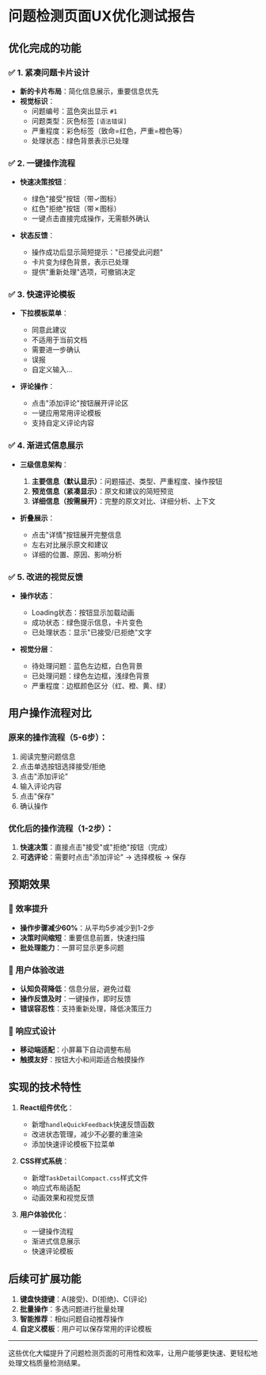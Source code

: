 # 问题检测页面UX优化测试报告

## 优化完成的功能

### ✅ 1. 紧凑问题卡片设计
- **新的卡片布局**：简化信息展示，重要信息优先
- **视觉标识**：
  - 问题编号：蓝色突出显示 `#1`
  - 问题类型：灰色标签 `[语法错误]`
  - 严重程度：彩色标签（致命=红色，严重=橙色等）
  - 处理状态：绿色背景表示已处理

### ✅ 2. 一键操作流程
- **快速决策按钮**：
  - 绿色"接受"按钮（带✓图标）
  - 红色"拒绝"按钮（带✗图标）
  - 一键点击直接完成操作，无需额外确认

- **状态反馈**：
  - 操作成功后显示简短提示："已接受此问题"
  - 卡片变为绿色背景，表示已处理
  - 提供"重新处理"选项，可撤销决定

### ✅ 3. 快速评论模板
- **下拉模板菜单**：
  - 同意此建议
  - 不适用于当前文档
  - 需要进一步确认
  - 误报
  - 自定义输入...

- **评论操作**：
  - 点击"添加评论"按钮展开评论区
  - 一键应用常用评论模板
  - 支持自定义评论内容

### ✅ 4. 渐进式信息展示
- **三级信息架构**：
  1. **主要信息（默认显示）**：问题描述、类型、严重程度、操作按钮
  2. **预览信息（紧凑显示）**：原文和建议的简短预览
  3. **详细信息（按需展开）**：完整的原文对比、详细分析、上下文

- **折叠展示**：
  - 点击"详情"按钮展开完整信息
  - 左右对比展示原文和建议
  - 详细的位置、原因、影响分析

### ✅ 5. 改进的视觉反馈
- **操作状态**：
  - Loading状态：按钮显示加载动画
  - 成功状态：绿色提示信息，卡片变色
  - 已处理状态：显示"已接受/已拒绝"文字
  
- **视觉分层**：
  - 待处理问题：蓝色左边框，白色背景
  - 已处理问题：绿色左边框，浅绿色背景
  - 严重程度：边框颜色区分（红、橙、黄、绿）

## 用户操作流程对比

### 原来的操作流程（5-6步）：
1. 阅读完整问题信息
2. 点击单选按钮选择接受/拒绝
3. 点击"添加评论"
4. 输入评论内容
5. 点击"保存"
6. 确认操作

### 优化后的操作流程（1-2步）：
1. **快速决策**：直接点击"接受"或"拒绝"按钮（完成）
2. **可选评论**：需要时点击"添加评论" → 选择模板 → 保存

## 预期效果

### 🚀 效率提升
- **操作步骤减少60%**：从平均5步减少到1-2步
- **决策时间缩短**：重要信息前置，快速扫描
- **批处理能力**：一屏可显示更多问题

### 🎯 用户体验改进
- **认知负荷降低**：信息分层，避免过载
- **操作反馈及时**：一键操作，即时反馈
- **错误容忍性**：支持重新处理，降低决策压力

### 📱 响应式设计
- **移动端适配**：小屏幕下自动调整布局
- **触摸友好**：按钮大小和间距适合触摸操作

## 实现的技术特性

1. **React组件优化**：
   - 新增`handleQuickFeedback`快速反馈函数
   - 改进状态管理，减少不必要的重渲染
   - 添加快速评论模板下拉菜单

2. **CSS样式系统**：
   - 新增`TaskDetailCompact.css`样式文件
   - 响应式布局适配
   - 动画效果和视觉反馈

3. **用户体验优化**：
   - 一键操作流程
   - 渐进式信息展示
   - 快速评论模板

## 后续可扩展功能

1. **键盘快捷键**：A(接受)、D(拒绝)、C(评论)
2. **批量操作**：多选问题进行批量处理
3. **智能推荐**：相似问题自动推荐操作
4. **自定义模板**：用户可以保存常用的评论模板

---

这些优化大幅提升了问题检测页面的可用性和效率，让用户能够更快速、更轻松地处理文档质量检测结果。